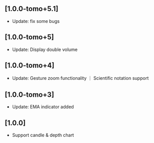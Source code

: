 
## [1.0.0-tomo+5.1] 

* Update: fix some bugs


## [1.0.0-tomo+5] 

* Update: Display double volume


## [1.0.0-tomo+4] 

* Update: Gesture zoom functionality ｜ Scientific notation support

## [1.0.0-tomo+3] 

* Update: EMA indicator added

## [1.0.0]

* Support candle & depth chart
